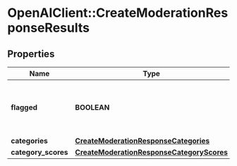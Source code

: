 # OpenAIClient::CreateModerationResponseResults

## Properties
Name | Type | Description | Notes
------------ | ------------- | ------------- | -------------
**flagged** | **BOOLEAN** | Whether the content violates [OpenAI&#x27;s usage policies](/policies/usage-policies). | 
**categories** | [**CreateModerationResponseCategories**](CreateModerationResponseCategories.md) |  | 
**category_scores** | [**CreateModerationResponseCategoryScores**](CreateModerationResponseCategoryScores.md) |  | 

